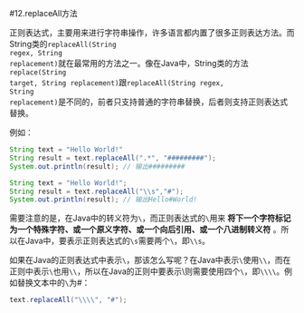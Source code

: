 #12.replaceAll方法

正则表达式，主要用来进行字符串操作，许多语言都内置了很多正则表达方法。而String类的<code>replaceAll(String regex, String replacement)</code>就在最常用的方法之一。像在Java中，String类的方法<code>replace(String target, String replacement)</code>跟<code>replaceAll(String regex, String replacement)</code>是不同的，前者只支持普通的字符串替换，后者则支持正则表达式替换。

例如：

```java
String text = "Hello World!"
String result = text.replaceAll(".*", "#########");
System.out.println(result); // 输出#########

String text = "Hello World!";
String result = text.replaceAll("\\s","#");
System.out.println(result); // 输出Hello#World!
```

需要注意的是，在Java中的转义符为<code>\\</code>，而正则表达式的<code>\\</code>用来 **将下一个字符标记为一个特殊字符、或一个原义字符、或一个向后引用、或一个八进制转义符** 。所以在Java中，要表示正则表达式的<code>\s</code>需要两个<code>\\</code>，即<code>\\\s</code>。

如果在Java的正则表达式中表示<code>\\</code>，那该怎么写呢？在Java中表示<code>\\</code>使用<code>\\\\</code>，而在正则中表示<code>\\</code>也用<code>\\\\</code>，所以在Java的正则中要表示\则需要使用四个<code>\\</code>，即<code>\\\\\\\\</code>。例如替换文本中的<code>\\</code>为#：


```java
text.replaceAll("\\\\", "#");
```



